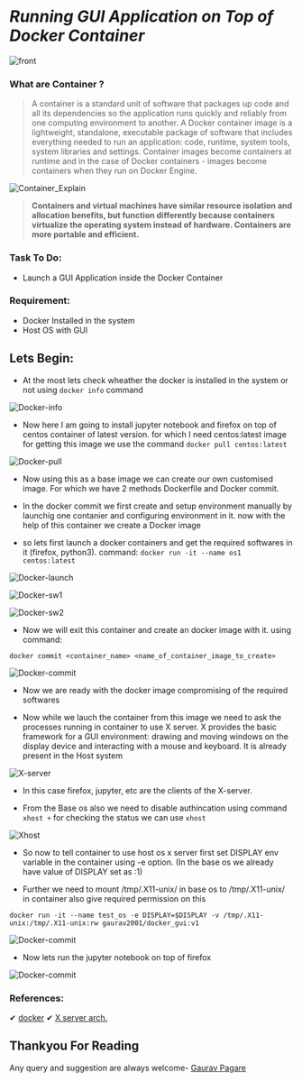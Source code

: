 # *Running GUI Application on Top of Docker Container*
![front](./Screenshot/front.png)
### What are Container ?
> A container is a standard unit of software that packages up code and all its dependencies so the application runs quickly and reliably from one computing environment to another. A Docker container image is a lightweight, standalone, executable package of software that includes everything needed to run an application: code, runtime, system tools, system libraries and settings. Container images become containers at runtime and in the case of Docker containers - images become containers when they run on Docker Engine.

![Container_Explain](./Screenshot/Container_Explain.png)

> **Containers and virtual machines have similar resource isolation and allocation benefits, but function differently because containers virtualize the operating system instead of hardware. Containers are more portable and efficient.**

### Task To Do:
* Launch a GUI Application inside the Docker Container

### Requirement:
* Docker Installed in the system
* Host OS with GUI

## Lets Begin:
* At the most lets check wheather the docker is installed in the system or not using `docker info` command

![Docker-info](./Screenshot/docker-info.png)

* Now here I am going to install jupyter notebook and firefox on top of centos container of latest version. for which I need centos:latest image
for getting this image we use the command
`docker pull centos:latest`

![Docker-pull](./Screenshot/docker-pull.png)

* Now using this as a base image we can create our own customised image. For which we have 2 methods Dockerfile and Docker commit.

* In the docker commit we first create and setup environment manually by launchig one contanier and configuring environment in it. now with the help of this container we create a Docker image

* so lets first launch a docker containers and get the required softwares in it (firefox, python3).
command:
`docker run -it --name os1 centos:latest`

![Docker-launch](./Screenshot/docker-lauch.png)

![Docker-sw1](./Screenshot/docker-sw.png)

![Docker-sw2](./Screenshot/docker-swcheck.png)

* Now we will exit this container and create an docker image with it. using command:
```
docker commit <container_name> <name_of_container_image_to_create>
```

![Docker-commit](./Screenshot/docker-commit.png)

* Now we are ready with the docker image compromising of the required softwares

* Now while we lauch the container from this image we need to ask the processes running in container to use X server. X provides the basic framework for a GUI environment: drawing and moving windows on the display device and interacting with a mouse and keyboard. It is already present in the Host system

![X-server](./Screenshot/X-server-arch.png)

* In this case firefox, jupyter, etc are the clients of the X-server.

* From the Base os also we need to disable authincation using command
`xhost +` for checking the status we can use `xhost`

![Xhost](./Screenshot/xhost.png)

* So now to tell container to use host os x server first set DISPLAY env variable in the container using -e option. (In the base os we already have value of DISPLAY set as :1)

* Further we need to mount /tmp/.X11-unix/ in base os to /tmp/.X11-unix/ in container also give required permission on this

```
docker run -it --name test_os -e DISPLAY=$DISPLAY -v /tmp/.X11-unix:/tmp/.X11-unix:rw gaurav2001/docker_gui:v1
```
![Docker-commit](./Screenshot/docker-run.png)

* Now lets run the jupyter notebook on top of firefox

![Docker-commit](./Screenshot/jupyter.png)

### References:
 ✔ [docker](https://www.docker.com/resources/what-container)
 ✔ [X server arch.](https://en.wikipedia.org/wiki/X_Window_System_protocols_and_architecture)

 ## Thankyou For Reading
 Any query and suggestion are always welcome- [Gaurav Pagare](https://www.linkedin.com/in/gaurav-pagare-8b721a193/)
